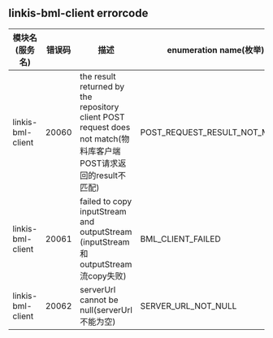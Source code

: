 ## linkis-bml-client errorcode


| 模块名(服务名) | 错误码   | 描述 | enumeration name(枚举)| Exception Class(类名)|
| -------- |-------| ----- |---------|---------|
|linkis-bml-client| 20060 |the result returned by the repository client POST request does not match(物料库客户端POST请求返回的result不匹配)|POST_REQUEST_RESULT_NOT_MATCH|BmlClientErrorCodeSummary|
|linkis-bml-client| 20061 |failed to copy inputStream and outputStream (inputStream和outputStream流copy失败)|BML_CLIENT_FAILED|BmlClientErrorCodeSummary|
|linkis-bml-client| 20062 |serverUrl cannot be null(serverUrl 不能为空)|SERVER_URL_NOT_NULL|BmlClientErrorCodeSummary|


